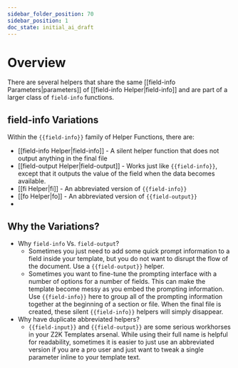 ```yaml
---
sidebar_folder_position: 70
sidebar_position: 1
doc_state: initial_ai_draft
---
```

# Overview
There are several helpers that share the same [[field-info Parameters|parameters]] of [[field-info Helper|field-info]] and are part of a larger class of `field-info` functions.

## field-info Variations
Within the `{{field-info}}` family of Helper Functions, there are:
- [[field-info Helper|field-info]] - A silent helper function that does not output anything in the final file
- [[field-output Helper|field-output]] - Works just like `{{field-info}}`, except that it outputs the value of the field when the data becomes available.
- [[fi Helper|fi]] - An abbreviated version of `{{field-info}}`
- [[fo Helper|fo]] - An abbreviated version of `{{field-output}}`
- 
## Why the Variations? 
- Why `field-info` Vs. `field-output`?
	- Sometimes you just need to add some quick prompt information to a field inside your template, but you do not want to disrupt the flow of the document. Use a `{{field-output}}` helper. 
	- Sometimes you want to fine-tune the prompting interface with a number of options for a number of fields. This can make the template become messy as you embed the prompting information. Use `{{field-info}}` here to group all of the prompting information together at the beginning of a section or file. When the final file is created, these silent `{{field-info}}` helpers will simply disappear.
- Why have duplicate abbreviated helpers?
	- `{{field-input}}` and `{{field-output}}` are some serious workhorses in your Z2K Templates arsenal.  While using their full name is helpful for readability, sometimes it is easier to just use an abbreviated version if you are a pro user and just want to tweak a single parameter inline to your template text. 
